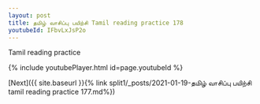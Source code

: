 ```yaml
---
layout: post
title: தமிழ் வாசிப்பு பயிற்சி Tamil reading practice 178
youtubeId: IFbvLxJsP2o
---
```

 
 
Tamil reading practice
 
 
 
 
 


{% include youtubePlayer.html id=page.youtubeId %}
 
[Next]({{ site.baseurl }}{% link  split1/_posts/2021-01-19-தமிழ் வாசிப்பு பயிற்சி tamil reading practice 177.md%})
 
